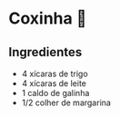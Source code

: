 # Coxinha :poultry_leg:

## Ingredientes
 - 4 xícaras de trigo
 - 4 xícaras de leite
 - 1 caldo de galinha
 - 1/2 colher de margarina

